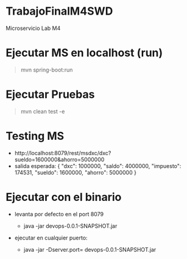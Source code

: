 # TrabajoFinalM4SWD
Microservicio Lab M4

# Ejecutar MS en localhost (run)
> mvn spring-boot:run

# Ejecutar Pruebas
> mvn clean test -e

# Testing MS
* http://localhost:8079/rest/msdxc/dxc?sueldo=1600000&ahorro=5000000
* salida esperada:
    {
      "dxc": 1000000,
      "saldo": 4000000,
      "impuesto": 174531,
      "sueldo": 1600000,
      "ahorro": 5000000
    }

# Ejecutar con el binario

* levanta por defecto en el port 8079
    * java -jar devops-0.0.1-SNAPSHOT.jar

* ejecutar en cualquier puerto:
    * java -jar -Dserver.port=<port> devops-0.0.1-SNAPSHOT.jar


